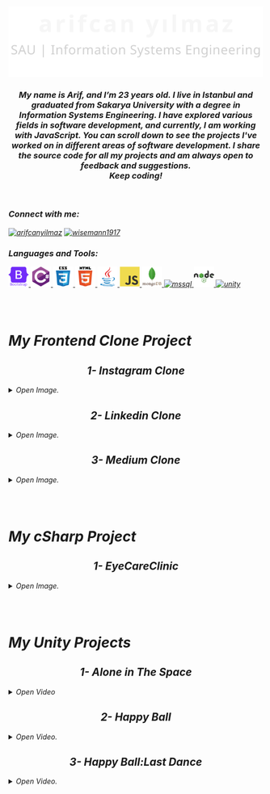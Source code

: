 <p align="center">
  <picture>
    <img src="Untitled (1).svg" alt="arifcan yılmaz" />
  </picture>
</p>

<h3 align="center"><i> My name is Arif, and I’m 23 years old. I live in Istanbul and graduated from Sakarya University with a degree in Information Systems Engineering. I have explored various fields in software development, and currently, I am working with JavaScript. You can scroll down to see the projects I've worked on in different areas of software development. I share the source code for all my projects and am always open to feedback and suggestions. <i> <br> Keep coding!</h3>
<br> 
<h3 align="left">Connect with me:</h3>
<p align="left">
<a href="https://linkedin.com/in/arifcanyilmaz" target="blank"><img align="center" src="https://raw.githubusercontent.com/rahuldkjain/github-profile-readme-generator/master/src/images/icons/Social/linked-in-alt.svg" alt="arifcanyilmaz" height="30" width="40" /></a>
<a href="https://www.hackerrank.com/wisemann1917" target="blank"><img align="center" src="https://raw.githubusercontent.com/rahuldkjain/github-profile-readme-generator/master/src/images/icons/Social/hackerrank.svg" alt="wisemann1917" height="30" width="40" /></a>
</p>
<h3 align="left">Languages and Tools:</h3>
<p align="left"> <a href="https://getbootstrap.com" target="_blank" rel="noreferrer"> <img src="https://raw.githubusercontent.com/devicons/devicon/master/icons/bootstrap/bootstrap-plain-wordmark.svg" alt="bootstrap" width="40" height="40"/> </a> <a href="https://www.w3schools.com/cs/" target="_blank" rel="noreferrer"> <img src="https://raw.githubusercontent.com/devicons/devicon/master/icons/csharp/csharp-original.svg" alt="csharp" width="40" height="40"/> </a> <a href="https://www.w3schools.com/css/" target="_blank" rel="noreferrer"> <img src="https://raw.githubusercontent.com/devicons/devicon/master/icons/css3/css3-original-wordmark.svg" alt="css3" width="40" height="40"/> </a> <a href="https://www.w3.org/html/" target="_blank" rel="noreferrer"> <img src="https://raw.githubusercontent.com/devicons/devicon/master/icons/html5/html5-original-wordmark.svg" alt="html5" width="40" height="40"/> </a> <a href="https://www.java.com" target="_blank" rel="noreferrer"> <img src="https://raw.githubusercontent.com/devicons/devicon/master/icons/java/java-original.svg" alt="java" width="40" height="40"/> </a> <a href="https://developer.mozilla.org/en-US/docs/Web/JavaScript" target="_blank" rel="noreferrer"> <img src="https://raw.githubusercontent.com/devicons/devicon/master/icons/javascript/javascript-original.svg" alt="javascript" width="40" height="40"/> </a> <a href="https://www.mongodb.com/" target="_blank" rel="noreferrer"> <img src="https://raw.githubusercontent.com/devicons/devicon/master/icons/mongodb/mongodb-original-wordmark.svg" alt="mongodb" width="40" height="40"/> </a> <a href="https://www.microsoft.com/en-us/sql-server" target="_blank" rel="noreferrer"> <img src="https://www.svgrepo.com/show/303229/microsoft-sql-server-logo.svg" alt="mssql" width="40" height="40"/> </a> <a href="https://nodejs.org" target="_blank" rel="noreferrer"> <img src="https://raw.githubusercontent.com/devicons/devicon/master/icons/nodejs/nodejs-original-wordmark.svg" alt="nodejs" width="40" height="40"/> </a> <a href="https://unity.com/" target="_blank" rel="noreferrer"> <img src="https://www.vectorlogo.zone/logos/unity3d/unity3d-icon.svg" alt="unity" width="40" height="40"/> </a> </p>
<br><br>

<h1>My Frontend Clone Project</h1>
<h2 align="center">1- <i>Instagram Clone</i></h2>  
<details>
  <summary>Open Image.</summary>
  
  ![Instagram Clone](https://github.com/user-attachments/assets/26672940-5ac5-4d49-a92c-a9ae42890db6)
</details>


<h2 align="center">2- <i>Linkedin Clone</i></h2>  
<details>
<summary>Open Image.</summary>
  
![Linkedin Clone](https://github.com/user-attachments/assets/28f8a191-c404-4ae7-a99e-23e1ea22bba0)
</details>


<h2 align="center">3- <i>Medium Clone</i></h2>  
<details>
<summary>Open Image.</summary> 
  
![Medium Clone](https://github.com/user-attachments/assets/d6797802-7cb7-444b-a6e7-8b5222f49880)
</details>

<br><br>
<h1>My cSharp Project</h1>
<h2 align="center">1- <i>EyeCareClinic</i></h2>  
<details>
  <summary>Open Image.</summary>

![eyecareclinic](https://github.com/user-attachments/assets/29531333-59b8-406e-9eb8-9837e7e81395)
</details>


<br><br>
<h1>My Unity Projects</h1>
<h2 align="center">1- <i>Alone in The Space</i></h2>
<details>
<summary>Open Video</summary>
  
https://github.com/user-attachments/assets/d785f65b-50a5-4bc0-8157-9a86b28195ca
</details>
<h2 align="center">2- <i>Happy Ball</i></h2>
<details>
<summary>Open Video.</summary>
  
https://github.com/user-attachments/assets/49101af0-1d83-44af-9bdc-5fe8d3a6a956
</details>
<h2 align="center">3- <i>Happy Ball:Last Dance</i></h2>
<details>
<summary>Open Video.</summary>
  
https://github.com/user-attachments/assets/b77f6b7c-bfd4-445c-869b-adf428ef4146
</details>



